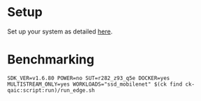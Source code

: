 # Setup
Set up your system as detailed [here](https://github.com/krai/ck-qaic/blob/main/script/setup.docker/README.md).

# Benchmarking
```
SDK_VER=v1.6.80 POWER=no SUT=r282_z93_q5e DOCKER=yes MULTISTREAM_ONLY=yes WORKLOADS="ssd_mobilenet" $(ck find ck-qaic:script:run)/run_edge.sh
```
